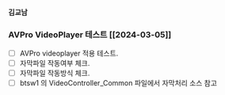 

#### 김교남


### AVPro VideoPlayer 테스트 [[2024-03-05]]
- [ ] AVPro videoplayer 적용 테스트. 
- [ ] 자막파일 작동여부 체크.
- [ ] 자막파일 작동방식 체크.
- [ ] btsw1 의 VideoController_Common 파일에서 자막처리 소스 참고